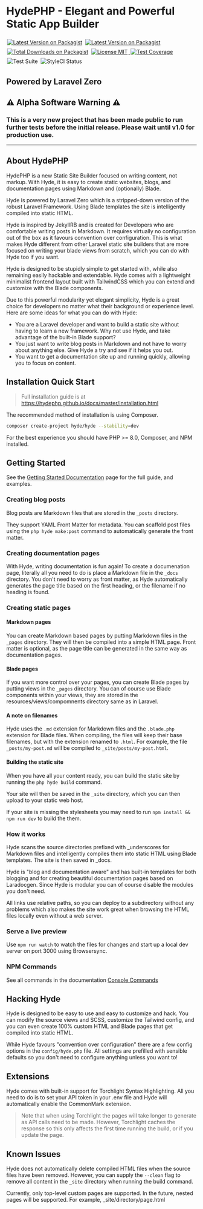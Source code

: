 # HydePHP - Elegant and Powerful Static App Builder

<p> 
    <a href="https://packagist.org/packages/hyde/hyde"><img style="display: inline; margin: 4px 2px;" src="https://img.shields.io/packagist/v/hyde/hyde" alt="Latest Version on Packagist" title="Latest version of Hyde/Hyde"></a>
    <a href="https://packagist.org/packages/hyde/framework"><img style="display: inline; margin: 4px 2px;" src="https://img.shields.io/packagist/v/hyde/framework?include_prereleases" alt="Latest Version on Packagist" title="Latest version of Hyde/Framework"></a> 
    <a href="https://packagist.org/packages/hyde/framework"><img style="display: inline; margin: 4px 2px;" src="https://img.shields.io/packagist/dt/hyde/framework" alt="Total Downloads on Packagist"></a> 
    <a href="https://github.com/hydephp/hyde/blob/master/LICENSE.md"> <img style="display: inline; margin: 4px 2px;" src="https://img.shields.io/github/license/hydephp/hyde" alt="License MIT"> </a>
    <a href="https://hydephp.github.io/developer-tools/coverage-report/"><img style="display: inline; margin: 4px 2px;" src="https://cdn.desilva.se/microservices/coverbadges/badges/9b8f6a9a7a48a2df54e6751790bad8bd910015301e379f334d6ec74c4c3806d1.svg" alt="Test Coverage" title="Average coverage between categories"></a>
    <img style="display: inline; margin: 4px 2px;" src="https://github.com/hydephp/framework/actions/workflows/test-suite.yml/badge.svg" alt="Test Suite">  <img style="display: inline; margin: 4px 2px;" src="https://github.styleci.io/repos/472503421/shield?branch=master" alt="StyleCI Status"> </a>
</p>

## Powered by Laravel Zero

## ⚠ Alpha Software Warning ⚠
### This is a very new project that has been made public to run further tests before the initial release. Please wait until v1.0 for production use.

---

## About HydePHP

HydePHP is a new Static Site Builder focused on writing content, not markup. With Hyde, it is easy to create static websites, blogs, and documentation pages using Markdown and (optionally) Blade.

Hyde is powered by Laravel Zero which is a stripped-down version of the robust Laravel Framework. Using Blade templates the site is intelligently compiled into static HTML.

Hyde is inspired by JekyllRB and is created for Developers who are comfortable writing posts in Markdown. It requires virtually no configuration out of the box as it favours convention over configuration. This is what makes Hyde different from other Laravel static site builders that are more focused on writing your blade views from scratch, which you can do with Hyde too if you want.

Hyde is designed to be stupidly simple to get started with, while also remaining easily hackable and extendable. Hyde comes with a lightweight minimalist frontend layout built with TailwindCSS which you can extend and customize with the Blade components.

Due to this powerful modularity yet elegant simplicity, Hyde is a great choice for developers no matter what their background or experience level. Here are some ideas for what you can do with Hyde:

- You are a Laravel developer and want to build a static site without having to learn a new framework. Why not use Hyde, and take advantage of the built-in Blade support?
- You just want to write blog posts in Markdown and not have to worry about anything else. Give Hyde a try and see if it helps you out.
- You want to get a documentation site up and running quickly, allowing you to focus on content.


## Installation Quick Start
> Full installation guide is at  https://hydephp.github.io/docs/master/installation.html

The recommended method of installation is using Composer.

```bash
composer create-project hyde/hyde --stability=dev
```

For the best experience you should have PHP >= 8.0, Composer, and NPM installed.

## Getting Started
See the [Getting Started Documentation](https://hydephp.github.io/docs/master/getting-started.html) page for the full guide, and examples.

### Creating blog posts
Blog posts are Markdown files that are stored in the `_posts` directory.

They support YAML Front Matter for metadata. You can scaffold post files using the `php hyde make:post` command to automatically generate the front matter.

### Creating documentation pages
With Hyde, writing documentation is fun again! To create a documenation page, literally all you need to do is place a Markdown file in the `_docs` directory. You don't need to worry as front matter, as Hyde automatically generates the page title based on the first heading, or the filename if no heading is found.

### Creating static pages
#### Markdown pages
You can create Markdown based pages by putting Markdown files in the `_pages` directory. They will then be compiled into a simple HTML page. Front matter is optional, as the page title can be generated in the same way as documentation pages.
#### Blade pages
If you want more control over your pages, you can create Blade pages by putting views in the `_pages` directory. You can of course use Blade components within your views, they are stored in the resources/views/compomnents directory same as in Laravel.

#### A note on filenames
Hyde uses the `.md` extension for Markdown files and the `.blade.php` extension for Blade files. When compiling, the files will keep their base filenames, but with the extension renamed to `.html`. For example, the file `_posts/my-post.md` will be compiled to `_site/posts/my-post.html`.


#### Building the static site
When you have all your content ready, you can build the static site by running the `php hyde build` command.

Your site will then be saved in the `_site` directory, which you can then upload to your static web host.

If your site is missing the stylesheets you may need to run `npm install && npm run dev` to build the them.

### How it works
Hyde scans the source directories prefixed with _underscores for Markdown files and intelligently compiles them into static HTML using Blade templates. The site is then saved in _docs.

Hyde is "blog and documentation aware" and has built-in templates for both blogging and for creating beautiful documentation pages based on Laradocgen. Since Hyde is modular you can of course disable the modules you don't need.

All links use relative paths, so you can deploy to a subdirectory without any problems which also makes the site work great when browsing the HTML files locally even without a web server.


### Serve a live preview
Use `npm run watch` to watch the files for changes and start up a local dev server on port 3000 using Browsersync.

### NPM Commands
See all commands in the documentation [Console Commands](https://hydephp.github.io/docs/master/console-commands.html)

## Hacking Hyde
Hyde is designed to be easy to use and easy to customize and hack. You can modify the source views and SCSS, customize the Tailwind config, and you can even create 100% custom HTML and Blade pages that get compiled into static HTML.

While Hyde favours "convention over configuration" there are a few config options in the `config/hyde.php` file. All settings are prefilled with sensible defaults so you don't need to configure anything unless you want to!

## Extensions
Hyde comes with built-in support for Torchlight Syntax Highlighting.
All you need to do is to set your API token in your .env file and
Hyde will automatically enable the CommonMark extension.

> Note that when using Torchlight the pages will take longer to generate as API calls need to be made.
> However, Torchlight caches the response so this only affects the first time running the build, or if you update the page.

## Known Issues
Hyde does not automatically delete compiled HTML files when the source files have been removed. 
However, you can supply the `--clean` flag to remove all content in the `_site` directory when running the build command.

Currently, only top-level custom pages are supported. In the future, nested pages will be supported.
For example, _site/directory/page.html
